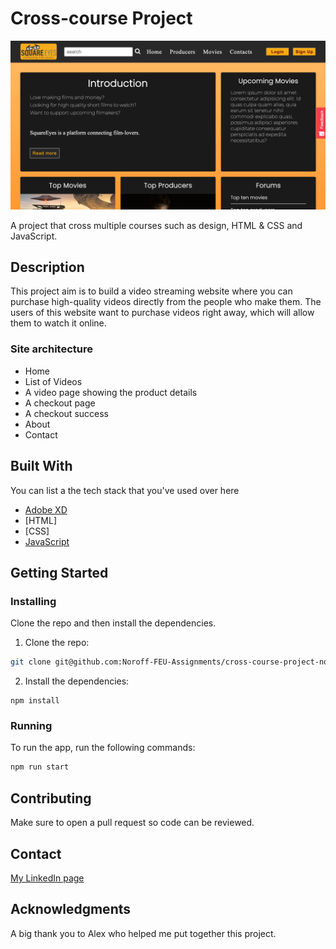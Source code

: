 # Cross-course Project

![image](https://github.com/Noroff-FEU-Assignments/cross-course-project-norbadboy/blob/main/images/Homepage%20SquareEyes.png)

A project that cross multiple courses such as design, HTML & CSS and JavaScript. 

## Description

This project aim is to build a video streaming website where you can purchase high-quality videos directly from the people who make them. The users of this website want to purchase videos right away, which will allow them to watch it online.

### Site architecture
- Home
- List of Videos
- A video page showing the product details
- A checkout page
- A checkout success
- About
- Contact

## Built With

You can list a the tech stack that you've used over here

- [Adobe XD](https://www.adobe.com/no/products/xd.html)
- [HTML]
- [CSS]
- [JavaScript](https://www.javascript.com/)

## Getting Started

### Installing

Clone the repo and then install the dependencies.

1. Clone the repo:

```bash
git clone git@github.com:Noroff-FEU-Assignments/cross-course-project-norbadboy.git
```

2. Install the dependencies:

```
npm install
```

### Running

To run the app, run the following commands:

```bash
npm run start
```

## Contributing
 
Make sure to open a pull request so code can be reviewed.

## Contact

[My LinkedIn page](https://www.linkedin.com/in/thong-trong-ho-bb2100b4)

## Acknowledgments

A big thank you to Alex who helped me put together this project.
